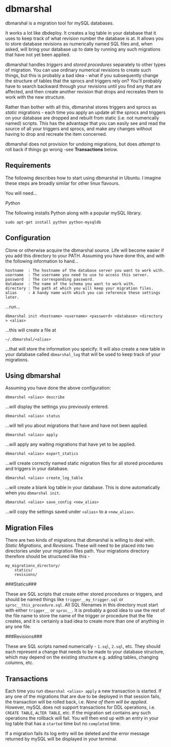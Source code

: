 

dbmarshal
=========

dbmarshal is a migration tool for mySQL databases.

It works a lot like dbdeploy. It creates a log table in your database that it uses to keep
track of what revision number the database is at. It allows you to store database revisions as
numerically named SQL files and, when asked, will bring your database up to date by running
any such migrations that have not yet been applied.

dbmarshal handles *triggers* and *stored procedures* separately to other types of migration. You can
use ordinary numerical revisions to create such things, but this is probably a bad idea - what if
you subsequently change the structure of tables that the sprocs and triggers rely on? You'll
probably have to search backward through your revisions until you find any that are affected, and
then create another revision that drops and recreates them to work with the new structure.

Rather than bother with all this, dbmarshal stores triggers and sprocs as *static* migrations -
each time you apply an update all the sprocs and triggers on your database are dropped and rebuilt
from static (i.e. not numerically named) scripts. This has the advantage that you can easily see
and read the source of all your triggers and sprocs, and make any changes without having to drop and
recreate the item concerned.

dbmarshal does not provision for undoing migrations, but does *attempt* to roll back if things go
wrong -see **Transactions** below.

Requirements
------------

The following describes how to start using dbmarshal in Ubuntu. I imagine these steps are broadly
similar for other linux flavours.

You will need...

*Python*

The following installs Python along with a popular mySQL library.

    sudo apt-get install python python-mysqldb


Configuration
-------------

Clone or otherwise acquire the dbmarshal source. Life will become easier if you add this directory
to your PATH. Assuming you have done this, and with the following information to hand...


    hostname  : The hostname of the database server you want to work with.
    username  : The username you need to use to access this server.
    password  : The corresponding password.
    database  : The name of the schema you want to work with.
    directory : The path at which you will keep your migration files.
    alias     : A handy name with which you can reference these settings later.

...run...

    dbmarshal init <hostname> <username> <password> <database> <directory > <alias>

...this will create a file at

    ~/.dbmarshal/<alias>

...that will store the information you speicify. It will also create a new table in your database
called `dbmarshal_log` that will be used to keep track of your migrations.


Using dbmarshal
---------------

Assuming you have done the above configuration:

    dbmarshal <alias> describe

...will display the settings you previously entered.

    dbmarshal <alias> status

...will tell you about migrations that have and have not been applied.

    dbmarshal <alias> apply

...will apply any waiting migrations that have yet to be applied.

    dbmarshal <alias> export_statics

...will create correctly named static migration files for all stored procedures and triggers in your
database.

    dbmarshal <alias> create_log_table

...will create a blank log table in your database. This is done automatically when you
`dbmarshal init`.

    dbmarshal <alias> save_config <new_alias>

...will copy the settings saved under `<alias>` to a `<new_alias>`.

Migration Files
---------------

There are two kinds of migrations that dbmarshal is willing to deal with. *Static Migrations*,
and *Revisions*. These will need to be placed into two directories under your migration files path.
Your migrations directory therefore should be structured like this -

    my_migrations_directory/
        statics/
        revisions/

###Statics###

These are SQL scripts that create either stored procedures or triggers, and should be named things
like `trigger__my_trigger.sql` or `sproc__this_procedure.sql`. All SQL filenames in this directory
must start with either `trigger__` or `sproc__`. It is probably a good idea to use the rest of the
file name to store the name of the trigger or procedure that the file creates, and it is certainly
a bad idea to create more than one of anything in any one file.

###Revisions###

These are SQL scripts named numerically - `1.sql`, `2.sql`, etc. They should each represent a change
that needs to be made to your database structure, which may depend on the existing structure e.g.
adding tables, changing columns, etc.

Transactions
------------

Each time you run `dbmarshal <alias> apply` a new transaction is started. If any one of the
migrations that are due to be deployed in that session fails, the transaction will be rolled back,
 i.e. *None of them will be applied*.
However, mySQL does not support transactions for DDL operations, i.e. `CREATE TABLE`, `ALTER TABLE`,
etc. If the migration set contains any such operations the rollback will fail. You will then end up
with an entry in your log table that has a `started` time but no `completed` time.

If a migration fails its log entry will be deleted and the error message returned by mySQL will be
displayed in your terminal.
